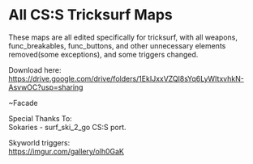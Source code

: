 # All CS:S Tricksurf Maps 

These maps are all edited specifically for tricksurf, with all weapons, func_breakables, func_buttons, and other unnecessary elements removed(some exceptions), and some triggers changed. 

Download here: https://drive.google.com/drive/folders/1EkIJxxVZQl8sYq6LyWItxvhkN-AsvwOC?usp=sharing

~Facade

Special Thanks To:  
Sokaries - surf_ski_2_go CS:S port.

Skyworld triggers:  
https://imgur.com/gallery/olh0GaK  

